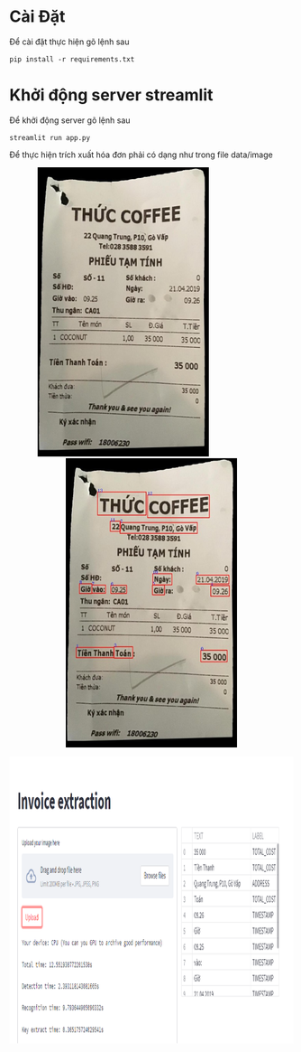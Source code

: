 # Cài Đặt
Để cài đặt thực hiện gõ lệnh sau
```
pip install -r requirements.txt
```
# Khởi động server streamlit
Để khởi động server gõ lệnh sau
```
streamlit run app.py
```
Để thực hiện trích xuất hóa đơn phải có dạng như trong file data/image
<p align="center">
    <img src="data/image/image596.jpg" width="304" height="512" style="padding-right: 100px">
    <img src="data/result/result2.jpeg" width="304" height="512">
</p>
<p align="center">
    <img src="data/result/result1.PNG" width="1053" height="507">
</p>
